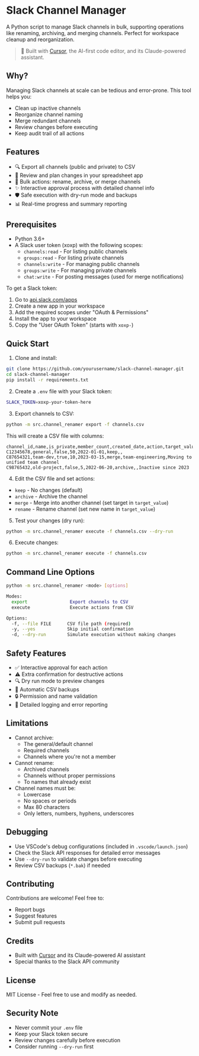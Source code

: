 # Slack Channel Manager

A Python script to manage Slack channels in bulk, supporting operations like renaming, archiving, and merging channels. Perfect for workspace cleanup and reorganization.

> 🤖 Built with [Cursor](https://cursor.sh/), the AI-first code editor, and its Claude-powered assistant.

## Why?

Managing Slack channels at scale can be tedious and error-prone. This tool helps you:
- Clean up inactive channels
- Reorganize channel naming
- Merge redundant channels
- Review changes before executing
- Keep audit trail of all actions

## Features

- 🔍 Export all channels (public and private) to CSV
- 📝 Review and plan changes in your spreadsheet app
- 🔄 Bulk actions: rename, archive, or merge channels
- ✨ Interactive approval process with detailed channel info
- 🛡️ Safe execution with dry-run mode and backups
- 📊 Real-time progress and summary reporting

## Prerequisites

- Python 3.6+
- A Slack user token (xoxp) with the following scopes:
  - `channels:read` - For listing public channels
  - `groups:read` - For listing private channels
  - `channels:write` - For managing public channels
  - `groups:write` - For managing private channels
  - `chat:write` - For posting messages (used for merge notifications)

To get a Slack token:
1. Go to [api.slack.com/apps](https://api.slack.com/apps)
2. Create a new app in your workspace
3. Add the required scopes under "OAuth & Permissions"
4. Install the app to your workspace
5. Copy the "User OAuth Token" (starts with `xoxp-`)

## Quick Start

1. Clone and install:
```bash
git clone https://github.com/yourusername/slack-channel-manager.git
cd slack-channel-manager
pip install -r requirements.txt
```

2. Create a `.env` file with your Slack token:
```bash
SLACK_TOKEN=xoxp-your-token-here
```

3. Export channels to CSV:
```bash
python -m src.channel_renamer export -f channels.csv
```

This will create a CSV file with columns:
```csv
channel_id,name,is_private,member_count,created_date,action,target_value,notes
C12345678,general,false,50,2022-01-01,keep,,
C87654321,team-dev,true,10,2023-03-15,merge,team-engineering,Moving to unified team channel
C98765432,old-project,false,5,2022-06-20,archive,,Inactive since 2023
```

4. Edit the CSV file and set actions:
- `keep` - No changes (default)
- `archive` - Archive the channel
- `merge` - Merge into another channel (set target in `target_value`)
- `rename` - Rename channel (set new name in `target_value`)

5. Test your changes (dry run):
```bash
python -m src.channel_renamer execute -f channels.csv --dry-run
```

6. Execute changes:
```bash
python -m src.channel_renamer execute -f channels.csv
```

## Command Line Options

```bash
python -m src.channel_renamer <mode> [options]

Modes:
  export                Export channels to CSV
  execute               Execute actions from CSV

Options:
  -f, --file FILE      CSV file path (required)
  -y, --yes            Skip initial confirmation
  -d, --dry-run        Simulate execution without making changes
```

## Safety Features

- ✅ Interactive approval for each action
- ⚠️ Extra confirmation for destructive actions
- 🔍 Dry run mode to preview changes
- 💾 Automatic CSV backups
- 🔒 Permission and name validation
- 📝 Detailed logging and error reporting

## Limitations

- Cannot archive:
  - The general/default channel
  - Required channels
  - Channels where you're not a member
- Cannot rename:
  - Archived channels
  - Channels without proper permissions
  - To names that already exist
- Channel names must be:
  - Lowercase
  - No spaces or periods
  - Max 80 characters
  - Only letters, numbers, hyphens, underscores

## Debugging

- Use VSCode's debug configurations (included in `.vscode/launch.json`)
- Check the Slack API responses for detailed error messages
- Use `--dry-run` to validate changes before executing
- Review CSV backups (`*.bak`) if needed

## Contributing

Contributions are welcome! Feel free to:
- Report bugs
- Suggest features
- Submit pull requests

## Credits

- Built with [Cursor](https://cursor.sh/) and its Claude-powered AI assistant
- Special thanks to the Slack API community

## License

MIT License - Feel free to use and modify as needed.

## Security Note

- Never commit your `.env` file
- Keep your Slack token secure
- Review changes carefully before execution
- Consider running `--dry-run` first 